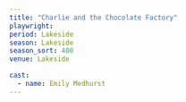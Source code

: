 ```yaml
---
title: "Charlie and the Chocolate Factory"
playwright:
period: Lakeside
season: Lakeside
season_sort: 400
venue: Lakeside

cast:
  - name: Emily Medhurst
---
```


